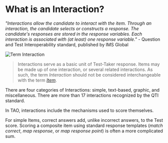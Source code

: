 # What is an Interaction?

*"Interactions allow the candidate to interact with the item. Through an interaction, the candidate selects or constructs a response. The candidate's responses are stored in the response variables. Each interaction is associated with (at least) one response variable."* - Question and Test Interoperability standard, published by IMS Global

![Term Interaction]()

>Interactions serve as a basic unit of Test-Taker response. Items may be made up of one interaction, or several related interactions. As such, the term *Interaction* should not be considered interchangeable with the term [*Item*](../items/what-is-an-item.md). 

There are four categories of Interactions: simple, text-based, graphic, and miscellaneous. There are more than 17 interactions recognized by the QTI standard.

In TAO, interactions include the mechanisms used to score themselves. 

For simple Items, correct answers add, unlike incorrect answers, to the Test score. Scoring a composite item using standard response templates (*match correct*, *map response*, or *map response point*) is often a more complicated sum.
